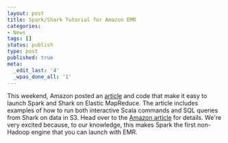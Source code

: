 ```yaml
---
layout: post
title: Spark/Shark Tutorial for Amazon EMR
categories:
- News
tags: []
status: publish
type: post
published: true
meta:
  _edit_last: '4'
  _wpas_done_all: '1'
---
```

This weekend, Amazon posted an <a href="http://aws.amazon.com/articles/Elastic-MapReduce/4926593393724923">article</a> and code that make it easy to launch Spark and Shark on Elastic MapReduce. The article includes examples of how to run both interactive Scala commands and SQL queries from Shark on data in S3. Head over to the <a href="http://aws.amazon.com/articles/Elastic-MapReduce/4926593393724923">Amazon article</a> for details. We're very excited because, to our knowledge, this makes Spark the first non-Hadoop engine that you can launch with EMR.

